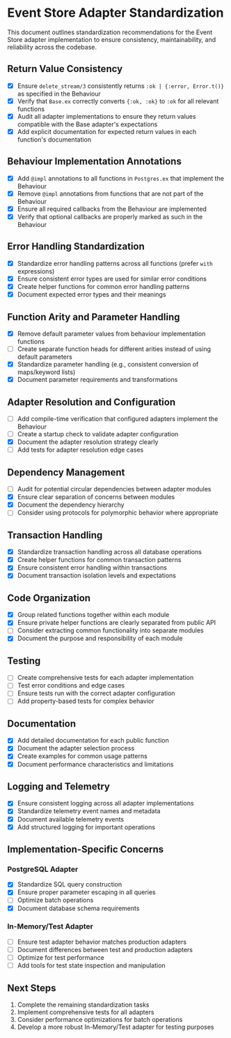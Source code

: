 # Event Store Adapter Standardization

This document outlines standardization recommendations for the Event Store adapter implementation to ensure consistency, maintainability, and reliability across the codebase.

## Return Value Consistency

- [x] Ensure `delete_stream/3` consistently returns `:ok | {:error, Error.t()}` as specified in the Behaviour
- [x] Verify that `Base.ex` correctly converts `{:ok, :ok}` to `:ok` for all relevant functions
- [x] Audit all adapter implementations to ensure they return values compatible with the Base adapter's expectations
- [x] Add explicit documentation for expected return values in each function's documentation

## Behaviour Implementation Annotations

- [x] Add `@impl` annotations to all functions in `Postgres.ex` that implement the Behaviour
- [x] Remove `@impl` annotations from functions that are not part of the Behaviour
- [x] Ensure all required callbacks from the Behaviour are implemented
- [x] Verify that optional callbacks are properly marked as such in the Behaviour

## Error Handling Standardization

- [x] Standardize error handling patterns across all functions (prefer `with` expressions)
- [x] Ensure consistent error types are used for similar error conditions
- [x] Create helper functions for common error handling patterns
- [x] Document expected error types and their meanings

## Function Arity and Parameter Handling

- [x] Remove default parameter values from behaviour implementation functions
- [ ] Create separate function heads for different arities instead of using default parameters
- [x] Standardize parameter handling (e.g., consistent conversion of maps/keyword lists)
- [x] Document parameter requirements and transformations

## Adapter Resolution and Configuration

- [ ] Add compile-time verification that configured adapters implement the Behaviour
- [ ] Create a startup check to validate adapter configuration
- [x] Document the adapter resolution strategy clearly
- [ ] Add tests for adapter resolution edge cases

## Dependency Management

- [ ] Audit for potential circular dependencies between adapter modules
- [x] Ensure clear separation of concerns between modules
- [x] Document the dependency hierarchy
- [ ] Consider using protocols for polymorphic behavior where appropriate

## Transaction Handling

- [x] Standardize transaction handling across all database operations
- [x] Create helper functions for common transaction patterns
- [x] Ensure consistent error handling within transactions
- [x] Document transaction isolation levels and expectations

## Code Organization

- [x] Group related functions together within each module
- [x] Ensure private helper functions are clearly separated from public API
- [ ] Consider extracting common functionality into separate modules
- [x] Document the purpose and responsibility of each module

## Testing

- [ ] Create comprehensive tests for each adapter implementation
- [ ] Test error conditions and edge cases
- [ ] Ensure tests run with the correct adapter configuration
- [ ] Add property-based tests for complex behavior

## Documentation

- [x] Add detailed documentation for each public function
- [x] Document the adapter selection process
- [x] Create examples for common usage patterns
- [x] Document performance characteristics and limitations

## Logging and Telemetry

- [x] Ensure consistent logging across all adapter implementations
- [x] Standardize telemetry event names and metadata
- [x] Document available telemetry events
- [x] Add structured logging for important operations

## Implementation-Specific Concerns

### PostgreSQL Adapter

- [x] Standardize SQL query construction
- [x] Ensure proper parameter escaping in all queries
- [ ] Optimize batch operations
- [x] Document database schema requirements

### In-Memory/Test Adapter

- [ ] Ensure test adapter behavior matches production adapters
- [ ] Document differences between test and production adapters
- [ ] Optimize for test performance
- [ ] Add tools for test state inspection and manipulation

## Next Steps

1. Complete the remaining standardization tasks
2. Implement comprehensive tests for all adapters
3. Consider performance optimizations for batch operations
4. Develop a more robust In-Memory/Test adapter for testing purposes 